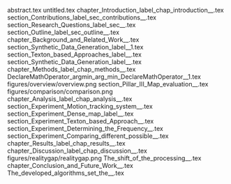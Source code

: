 abstract.tex
untitled.tex
chapter_Introduction_label_chap_introduction__.tex
section_Contributions_label_sec_contributions__.tex
section_Research_Questions_label_sec__.tex
section_Outline_label_sec_outline__.tex
chapter_Background_and_Related_Work__.tex
section_Synthetic_Data_Generation_label__1.tex
section_Texton_based_Approaches_label__.tex
section_Synthetic_Data_Generation_label__.tex
chapter_Methods_label_chap_methods__.tex
DeclareMathOperator_argmin_arg_min_DeclareMathOperator__1.tex
figures/overview/overview.png
section_Pillar_III_Map_evaluation__.tex
figures/comparison/comparison.png
chapter_Analysis_label_chap_analysis__.tex
section_Experiment_Motion_tracking_system__.tex
section_Experiment_Dense_map_label__.tex
section_Experiment_Texton_based_Approach__.tex
section_Experiment_Determining_the_Frequency__.tex
section_Experiment_Comparing_different_possible__.tex
chapter_Results_label_chap_results__.tex
chapter_Discussion_label_chap_discussion__.tex
figures/realitygap/realitygap.png
The_shift_of_the_processing__.tex
chapter_Conclusion_and_Future_Work__.tex
The_developed_algorithms_set_the__.tex
